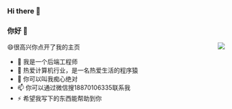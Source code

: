 ### Hi there 👋





### 你好 👋

<img align="right" src="https://github-readme-stats.vercel.app/api?username=authorlwf&show_icons=true&icon_color=CE1D2D&text_color=718096&bg_color=ffffff&hide_title=true" />


😄很高兴你点开了我的主页

- 🔭 我是一个后端工程师
- 🌱 热爱计算机行业，是一名热爱生活的程序猿
- 👯 你可以叫我痴心绝对
- 📫 你可以通过微信搜18870106335联系我
- ⚡ 希望我写下的东西能帮助到你

